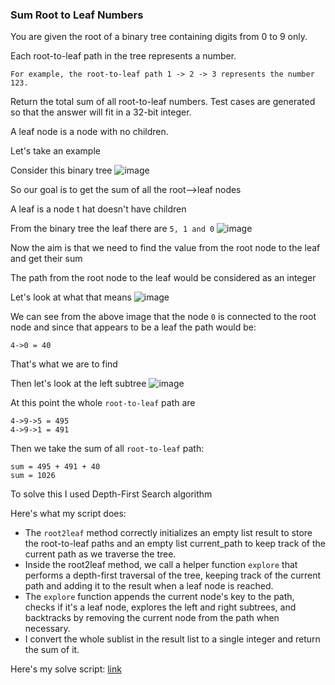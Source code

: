 <h3> Sum Root to Leaf Numbers </h3>

You are given the root of a binary tree containing digits from 0 to 9 only.

Each root-to-leaf path in the tree represents a number.

    For example, the root-to-leaf path 1 -> 2 -> 3 represents the number 123.

Return the total sum of all root-to-leaf numbers. Test cases are generated so that the answer will fit in a 32-bit integer.

A leaf node is a node with no children.

Let's take an example

Consider this binary tree
![image](https://github.com/h4ckyou/h4ckyou.github.io/assets/127159644/8adaa0fe-c216-4d3b-9b6f-4522cd2056df)

So our goal is to get the sum of all the root-->leaf nodes

A leaf is a node t hat doesn't have children

From the binary tree the leaf there are `5, 1 and 0`
![image](https://github.com/h4ckyou/h4ckyou.github.io/assets/127159644/92e59866-4996-4113-875e-818e78d8ab8a)

Now the aim is that we need to find the value from the root node to the leaf and get their sum

The path from the root node to the leaf would be considered as an integer

Let's look at what that means
![image](https://github.com/h4ckyou/h4ckyou.github.io/assets/127159644/9715e9da-e452-43b2-9171-844600540821)

We can see from the above image that the node `0` is connected to the root node and since that appears to be a leaf the path would be:

```
4->0 = 40
```

That's what we are to find

Then let's look at the left subtree
![image](https://github.com/h4ckyou/h4ckyou.github.io/assets/127159644/6be42993-7e4c-4f3b-8d85-12263134d228)

At this point the whole `root-to-leaf` path are 

```
4->9->5 = 495
4->9->1 = 491
```

Then we take the sum of all `root-to-leaf` path:

```
sum = 495 + 491 + 40
sum = 1026
```

To solve this I used Depth-First Search algorithm 

Here's what my script does:

- The `root2leaf` method correctly initializes an empty list result to store the root-to-leaf paths and an empty list current_path to keep track of the current path as we traverse the tree.
- Inside the root2leaf method, we call a helper function `explore` that performs a depth-first traversal of the tree, keeping track of the current path and adding it to the result when a leaf node is reached.
- The `explore` function appends the current node's key to the path, checks if it's a leaf node, explores the left and right subtrees, and backtracks by removing the current node from the path when necessary.
- I convert the whole sublist in the result list to a single integer and return the sum of it.

Here's my solve script: [link]()

